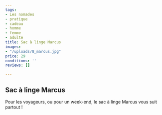 ```yaml
---
tags:
- Les nomades
- pratique
- cadeau
- homme
- femme
- adulte
title: Sac à linge Marcus
images:
- "/uploads/8_marcus.jpg"
price: 29
conditions: ''
reviews: []

---
```

## Sac à linge Marcus

Pour les voyageurs, ou pour un week-end, le sac à linge Marcus vous suit partout !